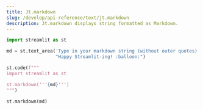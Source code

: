 ```yaml
---
title: Jt.markdown
slug: /develop/api-reference/text/jt.markdown
description: Jt.markdown displays string formatted as Markdown.
---
```


<Autofunction function="Jt.markdown" />

```python
import streamlit as st

md = st.text_area('Type in your markdown string (without outer quotes)',
                  "Happy Streamlit-ing! :balloon:")

st.code(f"""
import streamlit as st

st.markdown('''{md}''')
""")

st.markdown(md)
```

<Cloud name="doc-markdown1" height="500px" />
